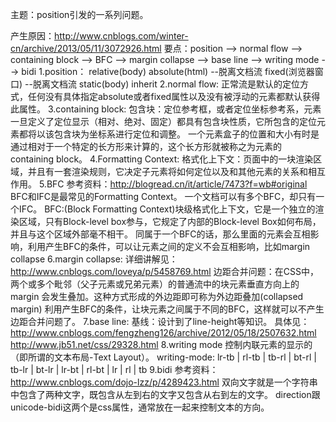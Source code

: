 主题：position引发的一系列问题。
<!-- 
    Author:Triangel
    Email:linjinxia_ya@163.com
    Time:2016/08/08
 -->
产生原因：http://www.cnblogs.com/winter-cn/archive/2013/05/11/3072926.html
要点：position --> normal flow --> containing block --> BFC --> margin collapse --> base line --> writing mode --> bidi
1.position：
  relative(body)
  absolute(html) --脱离文档流
  fixed(浏览器窗口) --脱离文档流
  static(body)
  inherit
2.normal flow:
  正常流是默认的定位方式，任何没有具体指定absolute或者fixed属性以及没有被浮动的元素都默认获得此属性。
3.containing block:
  包含块：定位参考框，或者定位坐标参考系，元素一旦定义了定位显示（相对、绝对、固定）都具有包含块性质，它所包含的定位元素都将以该包含块为坐标系进行定位和调整。
  一个元素盒子的位置和大小有时是通过相对于一个特定的长方形来计算的，这个长方形就被称之为元素的 containing block。
4.Formatting Context:
  格式化上下文：页面中的一块渲染区域，并且有一套渲染规则，它决定子元素将如何定位以及和其他元素的关系和相互作用。
5.BFC
  参考资料：http://blogread.cn/it/article/7473?f=wb#original
  BFC和IFC是最常见的Formatting Context。
  一个文档可以有多个BFC，却只有一个IFC。
  BFC:(Block Formatting Context)块级格式化上下文，它是一个独立的渲染区域，只有Block-level box参与，它规定了内部的Block-level Box如何布局，并且与这个区域外部毫不相干。
  同属于一个BFC的话，那么里面的元素会互相影响，利用产生BFC的条件，可以让元素之间的定义不会互相影响，比如margin collapse
6.margin collapse:
  详细讲解见：http://www.cnblogs.com/loveya/p/5458769.html
  边距合并问题：在CSS中，两个或多个毗邻（父子元素或兄弟元素）的普通流中的块元素垂直方向上的 margin 会发生叠加。这种方式形成的外边距即可称为外边距叠加(collapsed margin)
  利用产生BFC的条件，让块元素之间属于不同的BFC，这样就可以不产生边距合并问题了。
7.base line:
  基线：设计到了line-height等知识。
  具体见：http://www.cnblogs.com/fengzheng126/archive/2012/05/18/2507632.html
          http://www.jb51.net/css/29328.html
8.writing mode
  控制内联元素的显示的（即所谓的文本布局-Text Layout）。
  writing-mode: lr-tb | rl-tb | tb-rl | bt-rl | tb-lr | bt-lr | lr-bt | rl-bt | lr | rl | tb
9.bidi
  参考资料：http://www.cnblogs.com/dojo-lzz/p/4289423.html
  双向文字就是一个字符串中包含了两种文字，既包含从左到右的文字又包含从右到左的文字。
  direction跟unicode-bidi这两个是css属性，通常放在一起来控制文本的方向。




